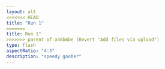 ```yaml
---
layout: alt
<<<<<<< HEAD
title: "Run 1"
=======
title: Run 1"
>>>>>>> parent of a46b6be (Revert "Add files via upload")
type: flash
aspectRatio: "4:3"
description: "speedy goober"
---
```

